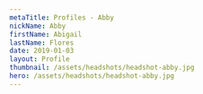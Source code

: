 ```yaml
---
metaTitle: Profiles - Abby
nickName: Abby
firstName: Abigail
lastName: Flores
date: 2019-01-03
layout: Profile
thumbnail: /assets/headshots/headshot-abby.jpg
hero: /assets/headshots/headshot-abby.jpg
---
```

